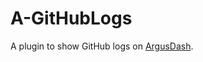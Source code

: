 # A-GitHubLogs

A plugin to show GitHub logs on [ArgusDash](https://github.com/Wrench56/ArgusDash).
